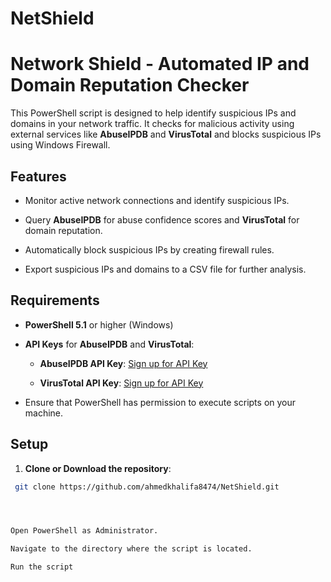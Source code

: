 # NetShield

# Network Shield - Automated IP and Domain Reputation Checker

This PowerShell script is designed to help identify suspicious IPs and domains in your network traffic. It checks for malicious activity using external services like **AbuseIPDB** and **VirusTotal** and blocks suspicious IPs using Windows Firewall.

## Features
- Monitor active network connections and identify suspicious IPs.

- Query **AbuseIPDB** for abuse confidence scores and **VirusTotal** for domain reputation.

- Automatically block suspicious IPs by creating firewall rules.

- Export suspicious IPs and domains to a CSV file for further analysis.

## Requirements

- **PowerShell 5.1** or higher (Windows)

- **API Keys** for **AbuseIPDB** and **VirusTotal**:

  - **AbuseIPDB API Key**: [Sign up for API Key](https://www.abuseipdb.com/)

  - **VirusTotal API Key**: [Sign up for API Key](https://www.virustotal.com/)

- Ensure that PowerShell has permission to execute scripts on your machine.

## Setup


1. **Clone or Download the repository**:




 ```bash
  git clone https://github.com/ahmedkhalifa8474/NetShield.git




Open PowerShell as Administrator.

Navigate to the directory where the script is located.

Run the script


